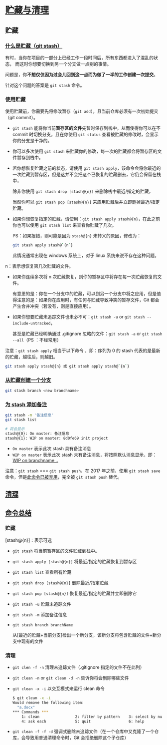 # [贮藏与清理](https://git-scm.com/book/zh/v2/Git-%E5%B7%A5%E5%85%B7-%E8%B4%AE%E8%97%8F%E4%B8%8E%E6%B8%85%E7%90%86) 

## 贮藏

### [什么是贮藏（git stash）](https://git-scm.com/book/zh/v2/Git-%E5%B7%A5%E5%85%B7-%E8%B4%AE%E8%97%8F%E4%B8%8E%E6%B8%85%E7%90%86#_%E8%B4%AE%E8%97%8F%E5%B7%A5%E4%BD%9C)

有时，当你在项目的一部分上已经工作一段时间后，所有东西都进入了混乱的状态， 而这时你想要切换到另一个分支做一点别的事情。

问题是，你**不想仅仅因为过会儿回到这一点而为做了一半的工作创建一次提交**。 

针对这个问题的答案是 `git stash` 命令。

### 使用贮藏

使用贮藏前，你需要先将修改暂存（`git add`），且当前仓库必须有一次初始提交（git commit）。

- `git stash` 能将你当前**暂存区的文件**先暂时保存到栈中，从而使得你可以在不 commit 时切换分支，且在你使用 `git status` 查看被贮藏的修改时，会显示你的分支是干净的。

- 你可以多次使用 `git stash` 来贮藏你的修改，每一次的贮藏都会将暂存区的文件暂存到栈中。

- 若你想恢复贮藏之前的状态，请使用 `git stash apply`，该命令会将你最近的一次贮藏到暂存区，但是这并不会把这个已恢复的贮藏删去，它仍会保留在栈中，

  除非你使用 `git stash drop [stash@{n}]` 来删除栈中最近/指定的贮藏，

  当然你可以 `git stash pop [stash@{n}]` 来应用贮藏后并立即删掉最近/指定贮藏。

- 如果你想恢复指定的贮藏，请使用：`git stash apply stash@{n}`，在此之前你也可以使用 `git stash list` 来查看你贮藏了几次。

  PS：如果报错，则可能是因为 `stash@{n}` 未转义的原因，修改为：

  ```bash
  git stash apply stash@`{n`}
  ```

  此情况通常出现在 windows 系统上，对于 linux 系统来说不存在这种问题。

n：表示想恢复第几次贮藏的文件。

- 如果你连续多次将 n 次贮藏恢复，则你的暂存区中将存在每一次贮藏恢复的文件。

  有意思的是：你在一个分支中的贮藏，可以到另一个分支中将之应用，但是值得注意的是：如果你在应用时，有任何与贮藏导致冲突的暂存文件，Git 都会产生合并冲突（若没有，则是直接应用）。

- 如果你想要贮藏未追踪文件也未必不可：`git stash -u` or `git stash --include-untracked`，

  甚至是贮藏已经明确通过 .gitignore 忽略的文件：`git stash -a` or `git stash --all`（PS ：不经常用）

注意：`git stash apply` 相当于以下命令 ，即：序列为 0 的 stash 代表的是最新的贮藏，越往后，则越旧。

```bash
git stash apply stash@{n} 或 git stash apply stash@`{n`}
```

### [从贮藏创建一个分支](https://git-scm.com/book/zh/v2/Git-%E5%B7%A5%E5%85%B7-%E8%B4%AE%E8%97%8F%E4%B8%8E%E6%B8%85%E7%90%86#_%E4%BB%8E%E8%B4%AE%E8%97%8F%E5%88%9B%E5%BB%BA%E4%B8%80%E4%B8%AA%E5%88%86%E6%94%AF) 

```bash
git stash branch <new branchname>
```

### [为 stash 添加备注](https://git-scm.com/docs/git-stash#Documentation/git-stash.txt-push-p--patch-S--staged-k--no-keep-index-u--include-untracked-a--all-q--quiet-m--messageltmessagegt--pathspec-from-fileltfilegt--pathspec-file-nul--ltpathspecgt82308203) 

```bash
git stash -m '备注信息'
git stash list

# 将会显示
stash@{0}: On master: 备注信息
stash@{1}: WIP on master: 8d0fe69 init project
```

- `On master`  表示此次 stash 具有备注消息
- `WIP on master`  表示此次 stash 未有备注消息，将按照默认消息显示，即：[WIP on branchname ..](https://git-scm.com/docs/git-stash) 

注意：`git stash` === `git stash push`，在 2017 年之前，使用 `git stash save` 命令，但是[此命令已被弃用](https://git-scm.com/book/zh/v2/Git-%E5%B7%A5%E5%85%B7-%E8%B4%AE%E8%97%8F%E4%B8%8E%E6%B8%85%E7%90%86)，完全被 `git stash push` 替代。

## [清理](https://git-scm.com/book/zh/v2/Git-%E5%B7%A5%E5%85%B7-%E8%B4%AE%E8%97%8F%E4%B8%8E%E6%B8%85%E7%90%86#_git_clean)



## [命令总结](https://git-scm.com/docs/git-stash#Documentation/git-stash.txt-push-p--patch-S--staged-k--no-keep-index-u--include-untracked-a--all-q--quiet-m--messageltmessagegt--pathspec-from-fileltfilegt--pathspec-file-nul--ltpathspecgt82308203) 

### 贮藏

[stash@{n}]：表示可选

- `git stash`  将当前暂存区的文件贮藏到栈中。

- `git stash apply [stash@{n}]` 将最近/指定的贮藏恢复到暂存区 

- `git stash list` 查看所有贮藏

- `git stash drop [stash@{n}]` 删除最近/指定贮藏

- `git stash pop [stash@{n}]` 恢复最近/指定的贮藏并立即删除它

- `git stash -u` 贮藏未追踪文件

- `git stash -m` 添加备注信息

- `git stash branch branchName` 

  从[最近的贮藏+当前分支]检出一个新分支，该新分支将包含贮藏的文件+新分支中现有的文件

### 清理

- `git clen -f -n`  清理未追踪文件（.gitignore 指定的文件不在此列）

- `git clean -n` or `git clean -d -n` 告诉你将会删除哪些文件

- `git clean -x -i` 以交互模式来运行 clean 命令

  ```bash
  $ git clean -x -i
  Would remove the following item:
    "a.docx"
  *** Commands ***
      1: clean                2: filter by pattern    3: select by numbers
      4: ask each             5: quit                 6: help
  ```

- `git clean -f -f -d` 强调式删除未追踪文件（在一个仓库中又克隆了一个仓库，会导致用普通清理命令时，Git 会拒绝删除这个子仓库）

